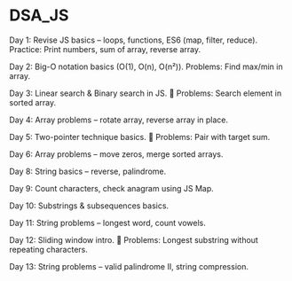 # DSA_JS

Day 1: Revise JS basics – loops, functions, ES6 (map, filter, reduce).
Practice: Print numbers, sum of array, reverse array.


Day 2: Big-O notation basics (O(1), O(n), O(n²)).
 Problems: Find max/min in array.

 Day 3: Linear search & Binary search in JS.
 📝 Problems: Search element in sorted array.

 Day 4: Array problems – rotate array, reverse array in place.

Day 5: Two-pointer technique basics.
 📝 Problems: Pair with target sum.

Day 6: Array problems – move zeros, merge sorted arrays.

Day 8: String basics – reverse, palindrome.

Day 9: Count characters, check anagram using JS Map.

Day 10: Substrings & subsequences basics. 

Day 11: String problems – longest word, count vowels.

Day 12: Sliding window intro.
 📝 Problems: Longest substring without repeating characters.

Day 13: String problems – valid palindrome II, string compression. 
